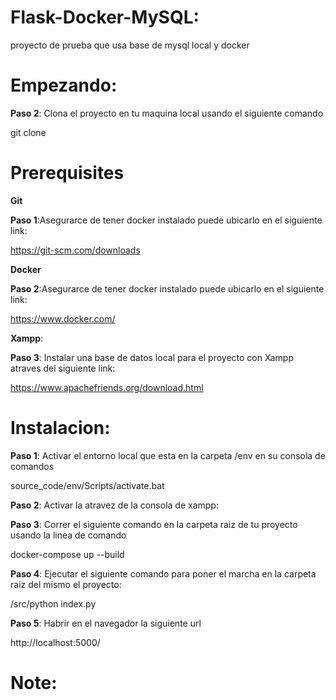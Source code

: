 # Flask-Docker-MySQL: 

proyecto de prueba que usa base de mysql local y docker

# Empezando:

**Paso 2**: Clona el proyecto en tu maquina local usando el siguiente comando

git clone 

# Prerequisites

**Git**

**Paso 1**:Asegurarce de tener docker instalado puede ubicarlo en el siguiente link:

https://git-scm.com/downloads

**Docker**

**Paso 2**:Asegurarce de tener docker instalado puede ubicarlo en el siguiente link:

https://www.docker.com/

**Xampp**:

**Paso 3**: Instalar una base de datos local para el proyecto con Xampp atraves del siguiente link:

https://www.apachefriends.org/download.html

# Instalacion:

**Paso 1**: Activar el entorno local que esta en la carpeta /env en su consola de comandos

source_code/env/Scripts/activate.bat

**Paso 2**: Activar la atravez de la consola de xampp:

**Paso 3**: Correr el siguiente comando en la carpeta raiz de tu proyecto usando la linea de comando

docker-compose up --build

**Paso 4**: Ejecutar el siguiente comando para poner el marcha en la carpeta raiz del mismo el proyecto:

/src/python index.py

**Paso 5**: Habrir en el navegador la siguiente url

http://localhost:5000/

# Note:

